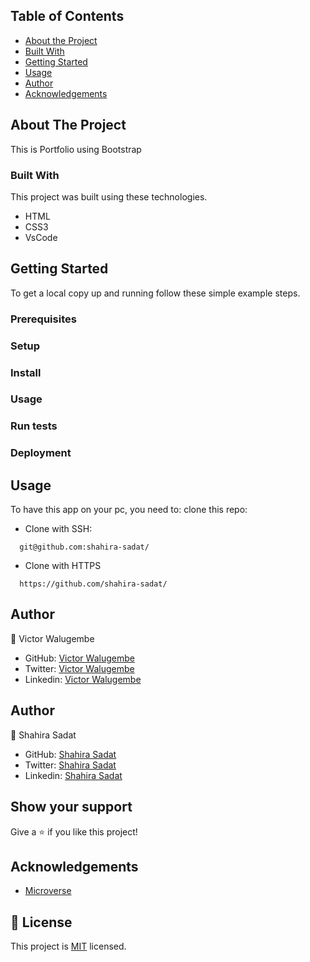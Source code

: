 <!-- TABLE OF CONTENTS -->
## Table of Contents

* [About the Project](#about-the-project)
* [Built With](#built-with)
* [Getting Started](Getting-Started)
* [Usage](#usage)
* [Author](#author)
* [Acknowledgements](#acknowledgements)

<!-- ABOUT THE PROJECT -->
## About The Project

This is Portfolio using Bootstrap

### Built With
This project was built using these technologies.
* HTML
* CSS3
* VsCode


## Getting Started

To get a local copy up and running follow these simple example steps.

### Prerequisites

### Setup

### Install

### Usage

### Run tests

### Deployment

## Usage

To have this app on your pc, you need to:
clone this repo:
  - Clone with SSH:
  ```
    git@github.com:shahira-sadat/
  ```
  - Clone with HTTPS
  ```
    https://github.com/shahira-sadat/
  ```

<!-- CONTACT -->
## Author
👤 Victor Walugembe

- GitHub: [Victor Walugembe](https://github.com/victyr)
- Twitter: [Victor Walugembe](https://twitter.com/Vic_Tyr)
- Linkedin: [Victor Walugembe](https://www.linkedin.com/in/victor-walugembe-535a49234/)

## Author
👤 Shahira Sadat

- GitHub: [Shahira Sadat](https://github.com/shahira-sadat)
- Twitter: [Shahira Sadat](https://twitter.com/SadatShahira)
- Linkedin: [Shahira Sadat](https://www.linkedin.com/shahira-sadat-49b402199)


## Show your support

Give a :star: if you like this project!

<!-- ACKNOWLEDGEMENTS -->
## Acknowledgements
* [Microverse](https://www.microverse.org/)

## 📝 License

This project is [MIT](https://opensource.org/licenses/MIT) licensed.
